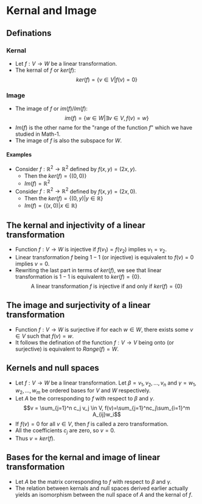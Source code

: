 # Kernal and Image
## Definations
### Kernal
- Let $f : V \rightarrow W$ be a linear transformation.
- The kernal of $f$ or $ker(f):$
  $$ker(f) = \{v \in V | f(v) = 0\}$$
### Image
- The image of $f$ or $im(f) / Im(f):$
  $$im(f) = \{w \in W | \exists v \in V, f(v) = w\}$$
- $Im(f)$ is the other name for the "range of the function $f$" which we have studied in Math-1.
- The image of $f$ is also the subspace for $W$.

#### Examples
- Consider $f : \mathbb{R}^2 \rightarrow \mathbb{R}^2$ defined by $f(x, y) = (2x, y)$.
  - Then the $ker(f) = \lbrace (0,0) \rbrace$
  - $Im(f) = \mathbb{R}^2$
- Consider $f : \mathbb{R}^2 \rightarrow \mathbb{R}^2$ defined by $f(x, y) = (2x, 0)$.
  - Then the $ker(f) = \lbrace (0,y) | y \in \mathbb{R} \rbrace$
  - $Im(f) = \lbrace (x,0) | x \in \mathbb{R} \rbrace$

## The kernal and injectivity of a linear transformation
- Function $f : V \rightarrow W$ is injective if $f(v_1) = f(v_2)$ implies $v_1 = v_2$.
- Linear transformation $f$ being $1-1$ (or injective) is equivalent to $f(v) = 0$ implies $v = 0$.
- Rewriting the last part in terms of $ker(f)$, we see that linear transformation is $1-1$ is equivalent to $ker(f) = \lbrace 0 \rbrace$.
$$\text{ A linear transformation } f \text{ is injective if and only if } ker(f) = \lbrace 0 \rbrace$$

## The image and surjectivity of a linear transformation
- Function $f : V \rightarrow W$ is surjective if for each $w \in W$, there exists some $v \in V$ such that $f(v) = w$.
- It follows the defination of the function $f : V \rightarrow V$ being onto (or surjective) is equivalent to $Range(f) = W$.
## Kernels and null spaces
- Let $f : V \rightarrow W$ be a linear transformation. Let $\beta = v_1, v_2, \dots, v_n$ and $\gamma = w_1, w_2, \dots, w_m$ be ordered bases for $V$ and $W$ respectively.
- Let $A$ be the corresponding to $f$ with respect to $\beta$ and $\gamma$.
$$v = \sum_{j=1}^n c_j v_j \in V, f(v)=\sum_{j=1}^nc_j\sum_{i=1}^m A_{ij}w_i$$
- If $f(v) = 0$ for all $v \in V$, then $f$ is called a zero transformation.
- All the coefficients $c_j$ are zero, so $v = 0$.
- Thus $v = ker(f)$.
## Bases for the kernal and image of linear transformation
- Let $A$ be the matrix corresponding to $f$ with respect to $\beta$ and $\gamma$.
- The relation between kernals and null spaces derived earlier actually yields an isomorphism between the null space of $A$ and the kernal of $f$.